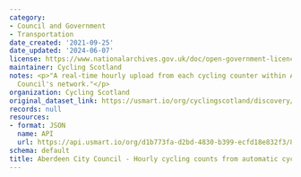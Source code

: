 ```yaml
---
category:
- Council and Government
- Transportation
date_created: '2021-09-25'
date_updated: '2024-06-07'
license: https://www.nationalarchives.gov.uk/doc/open-government-licence/version/3/
maintainer: Cycling Scotland
notes: <p>"A real-time hourly upload from each cycling counter within Aberdeen City
  Council's network."</p>
organization: Cycling Scotland
original_dataset_link: https://usmart.io/org/cyclingscotland/discovery/discovery-view-detail/34019298-02e8-41c0-95e3-b08133e33d2e
records: null
resources:
- format: JSON
  name: API
  url: https://api.usmart.io/org/d1b773fa-d2bd-4830-b399-ecfd18e832f3/8d4d35a1-5205-4fc0-a29a-6d6d0a779354/1/urql
schema: default
title: Aberdeen City Council - Hourly cycling counts from automatic cycling counters
---
```

